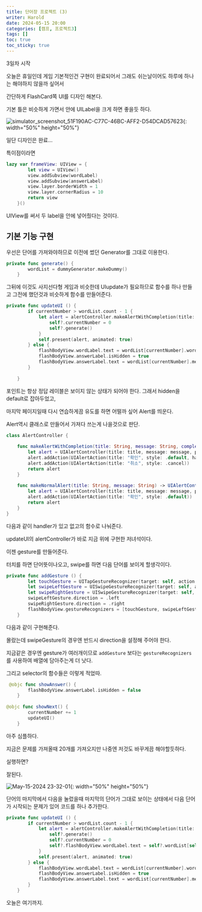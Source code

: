```yaml
---
title: 단어장 프로젝트 (3)
writer: Harold
date: 2024-05-15 20:00
categories: [캠프, 프로젝트3]
tags: []
toc: true
toc_sticky: true
---
```


3일차 시작

오늘은 휴일인데 게임 기본적인건 구현이 완료되어서 그래도 쉬는날이어도 하루에 하나는 해야하지 않을까 싶어서

간단하게 FlashCard쪽 UI를 디자인 해본다.

기본 틀은 비슷하게 가면서 안에 UILabel을 크게 하면 좋을듯 하다.

![simulator_screenshot_51F190AC-C77C-46BC-AFF2-D54DCAD57623](https://github.com/Haroldfromk/haroldfromk.github.io/assets/97341336/a5bd2fe9-7d2e-4287-8655-1054dbcded95){: width="50%" height="50%"} 

일단 디자인은 완료...

특이점이라면

```swift
lazy var frameView: UIView = {
        let view = UIView()
        view.addSubview(wordLabel)
        view.addSubview(answerLabel)
        view.layer.borderWidth = 1
        view.layer.cornerRadius = 10
        return view
    }()
```

UIView를 써서 두 label을 안에 넣어줬다는 것이다.

## 기본 기능 구현

우선은 단어를 가져와야하므로 이전에 썼던 Generator를 그대로 이용한다.

```swift
private func generate() {
        wordList = dummyGenerator.makeDummy()
    }
```

그뒤에 이것도 사지선다형 게임과 비슷한데 UIupdate가 필요하므로 함수를 하나 만들고 그전에 했던것과 비슷하게 함수를 만들어준다.

```swift
private func updateUI () {
        if currentNumber > wordList.count - 1 {
            let alert = alertController.makeAlertWithCompletion(title: "마지막 단어입니다.", message: "다시 시작하시겠습니까?\n단어는 랜덤으로 다시 만들어집니다.") { [weak self] _ in
                self?.currentNumber = 0
                self?.generate()
            }
            self.present(alert, animated: true)
        } else {
            flashBodyView.wordLabel.text = wordList[currentNumber].words
            flashBodyView.answerLabel.isHidden = true
            flashBodyView.answerLabel.text = wordList[currentNumber].meaning
        }
        
    }
```

포인트는 항상 정답 레이블은 보이지 않는 상태가 되어야 한다. 그래서 hidden을 default로 잡아두었고,

마지막 페이지일때 다시 연습하게끔 유도를 하면 어떨까 싶어 Alert를 띄운다.

Alert역시 클래스로 만들어서 가져다 쓰는게 나을것으로 판단.

```swift
class AlertController {
    
    func makeAlertWithCompletion(title: String, message: String, completion: @escaping (UIAlertAction) -> Void) -> UIAlertController {
        let alert = UIAlertController(title: title, message: message, preferredStyle: .alert)
        alert.addAction(UIAlertAction(title: "확인", style: .default, handler: completion))
        alert.addAction(UIAlertAction(title: "취소", style: .cancel))
        return alert
    }
        
    func makeNormalAlert(title: String, message: String) -> UIAlertController {
        let alert = UIAlertController(title: title, message: message, preferredStyle: .alert)
        alert.addAction(UIAlertAction(title: "확인", style: .default))
        return alert
    }
}
```

다음과 같이 handler가 있고 없고의 함수로 나눠준다.

updateUI의 alertController가 바로 지금 위에 구현한 저녀석이다.

이젠 gesture를 만들어준다.

터치를 하면 단어뜻이나오고, swipe를 하면 다음 단어를 보이게 할생각이다.

```swift
private func addGesture () {
        let touchGesture = UITapGestureRecognizer(target: self, action: #selector(showAnswer))
        let swipeLeftGesture = UISwipeGestureRecognizer(target: self, action: #selector(showNext))
        let swipeRightGesture = UISwipeGestureRecognizer(target: self, action: #selector(showNext))
        swipeLeftGesture.direction = .left
        swipeRightGesture.direction = .right
        flashBodyView.gestureRecognizers = [touchGesture, swipeLeftGesture, swipeRightGesture]
    }
```

다음과 같이 구현해준다.

몰랐는데 swipeGesture의 경우엔 반드시 direction을 설정해 주어야 한다.

지금같은 경우엔 gesture가 여러개이므로 `addGesture` 보다는 `gestureRecognizers`를 사용하여 배열에 담아주는게 더 낫다.

그리고 selector의 함수들은 이렇게 적었따.

```swift
 @objc func showAnswer() {
        flashBodyView.answerLabel.isHidden = false
    }
    
@objc func showNext() {
        currentNumber += 1
        updateUI()
    }
```

아주 심플하다.

지금은 문제를 가져올때 20개를 가져오지만 나중엔 저것도 바꾸게끔 해야할듯하다.

실행하면?

잘된다.

![May-15-2024 23-32-01](https://github.com/Haroldfromk/haroldfromk.github.io/assets/97341336/7696b7d9-8b7a-4484-9896-aa3131384f1c){: width="50%" height="50%"} 

단어의 마지막에서 다음을 눌렀을때 마지막의 단어가 그대로 보이는 상태에서 다음 단어가 시작되는 문제가 있어 코드를 하나 추가한다.

```swift
private func updateUI () {
        if currentNumber > wordList.count - 1 {
            let alert = alertController.makeAlertWithCompletion(title: "마지막 단어입니다.", message: "다시 시작하시겠습니까?\n단어는 랜덤으로 다시 만들어집니다.") { [weak self] _ in
                self?.generate()
                self?.currentNumber = 0
                self?.flashBodyView.wordLabel.text = self?.wordList[self!.currentNumber].words // added
            }
            self.present(alert, animated: true)
        } else {
            flashBodyView.wordLabel.text = wordList[currentNumber].words
            flashBodyView.answerLabel.isHidden = true
            flashBodyView.answerLabel.text = wordList[currentNumber].meaning
        }
    }
```

오늘은 여기까지.